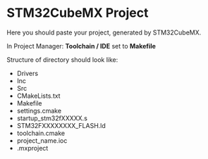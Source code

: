 # STM32CubeMX Project

Here you should paste your project, generated by STM32CubeMX.

In Project Manager:
**Toolchain / IDE** set to **Makefile**

Structure of directory should look like:
 - Drivers
 - Inc
 - Src
 - CMakeLists.txt
 - Makefile
 - settings.cmake
 - startup_stm32fXXXXX.s
 - STM32FXXXXXXXX_FLASH.ld
 - toolchain.cmake
 - project_name.ioc
 - .mxproject
